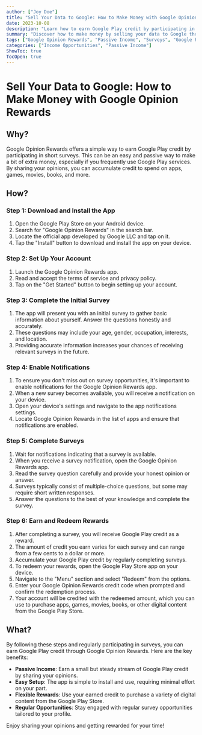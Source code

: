 ```yaml
---
author: ["Joy Doe"]
title: "Sell Your Data to Google: How to Make Money with Google Opinion Rewards"
date: 2023-10-08
description: "Learn how to earn Google Play credit by participating in surveys through the Google Opinion Rewards app. This guide walks you through the steps to get started and maximize your earning potential."
summary: "Discover how to make money by selling your data to Google through the Google Opinion Rewards app. Follow these steps to earn Google Play credit by completing short surveys."
tags: ["Google Opinion Rewards", "Passive Income", "Surveys", "Google Play Credit"]
categories: ["Income Opportunities", "Passive Income"]
ShowToc: true
TocOpen: true
---
```


# Sell Your Data to Google: How to Make Money with Google Opinion Rewards

## Why?

Google Opinion Rewards offers a simple way to earn Google Play credit by participating in short surveys. This can be an easy and passive way to make a bit of extra money, especially if you frequently use Google Play services. By sharing your opinions, you can accumulate credit to spend on apps, games, movies, books, and more. 

## How?

### Step 1: Download and Install the App

1. Open the Google Play Store on your Android device.
2. Search for "Google Opinion Rewards" in the search bar.
3. Locate the official app developed by Google LLC and tap on it.
4. Tap the "Install" button to download and install the app on your device.

### Step 2: Set Up Your Account

1. Launch the Google Opinion Rewards app.
2. Read and accept the terms of service and privacy policy.
3. Tap on the "Get Started" button to begin setting up your account.

### Step 3: Complete the Initial Survey

1. The app will present you with an initial survey to gather basic information about yourself. Answer the questions honestly and accurately.
2. These questions may include your age, gender, occupation, interests, and location.
3. Providing accurate information increases your chances of receiving relevant surveys in the future.

### Step 4: Enable Notifications

1. To ensure you don't miss out on survey opportunities, it's important to enable notifications for the Google Opinion Rewards app.
2. When a new survey becomes available, you will receive a notification on your device.
3. Open your device's settings and navigate to the app notifications settings.
4. Locate Google Opinion Rewards in the list of apps and ensure that notifications are enabled.

### Step 5: Complete Surveys

1. Wait for notifications indicating that a survey is available.
2. When you receive a survey notification, open the Google Opinion Rewards app.
3. Read the survey question carefully and provide your honest opinion or answer.
4. Surveys typically consist of multiple-choice questions, but some may require short written responses.
5. Answer the questions to the best of your knowledge and complete the survey.

### Step 6: Earn and Redeem Rewards

1. After completing a survey, you will receive Google Play credit as a reward.
2. The amount of credit you earn varies for each survey and can range from a few cents to a dollar or more.
3. Accumulate your Google Play credit by regularly completing surveys.
4. To redeem your rewards, open the Google Play Store app on your device.
5. Navigate to the "Menu" section and select "Redeem" from the options.
6. Enter your Google Opinion Rewards credit code when prompted and confirm the redemption process.
7. Your account will be credited with the redeemed amount, which you can use to purchase apps, games, movies, books, or other digital content from the Google Play Store.

## What?

By following these steps and regularly participating in surveys, you can earn Google Play credit through Google Opinion Rewards. Here are the key benefits:

- **Passive Income**: Earn a small but steady stream of Google Play credit by sharing your opinions.
- **Easy Setup**: The app is simple to install and use, requiring minimal effort on your part.
- **Flexible Rewards**: Use your earned credit to purchase a variety of digital content from the Google Play Store.
- **Regular Opportunities**: Stay engaged with regular survey opportunities tailored to your profile.

Enjoy sharing your opinions and getting rewarded for your time!